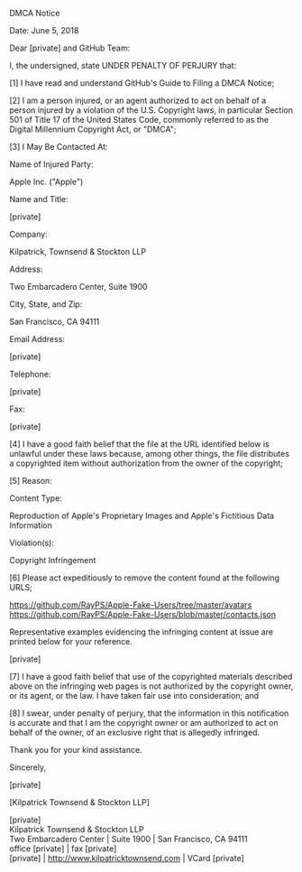 DMCA Notice

Date: June 5, 2018

Dear [private] and GitHub Team:

I, the undersigned, state UNDER PENALTY OF PERJURY that:

[1] I have read and understand GitHub's Guide to Filing a DMCA Notice;

[2] I am a person injured, or an agent authorized to act on behalf of a person injured by a violation of the U.S. Copyright laws, in particular Section 501 of Title 17 of the United States Code, commonly referred to as the Digital Millennium Copyright Act, or "DMCA";

[3] I May Be Contacted At:

Name of Injured Party:

Apple Inc. ("Apple")

Name and Title:

[private]

Company:

Kilpatrick, Townsend & Stockton LLP

Address:

Two Embarcadero Center, Suite 1900

City, State, and Zip:

San Francisco, CA 94111

Email Address:

[private]

Telephone:

[private]

Fax:

[private]

[4] I have a good faith belief that the file at the URL identified below is unlawful under these laws because, among other things, the file distributes a copyrighted item without authorization from the owner of the copyright;

[5] Reason:

Content Type:

Reproduction of Apple's Proprietary Images and Apple's Fictitious Data Information

Violation(s):

Copyright Infringement

[6] Please act expeditiously to remove the content found at the following URLS;

https://github.com/RayPS/Apple-Fake-Users/tree/master/avatars  
https://github.com/RayPS/Apple-Fake-Users/blob/master/contacts.json

Representative examples evidencing the infringing content at issue are printed below for your reference.

[private]

[7] I have a good faith belief that use of the copyrighted materials described above on the infringing web pages is not authorized by the copyright owner, or its agent, or the law. I have taken fair use into consideration; and

[8] I swear, under penalty of perjury, that the information in this notification is accurate and that I am the copyright owner or am authorized to act on behalf of the owner, of an exclusive right that is allegedly infringed.

Thank you for your kind assistance.

Sincerely,

[private]

[Kilpatrick Townsend & Stockton LLP]

[private]  
Kilpatrick Townsend & Stockton LLP  
Two Embarcadero Center | Suite 1900 | San Francisco, CA 94111  
office [private] | fax [private]  
[private] | http://www.kilpatricktownsend.com | VCard [private]
